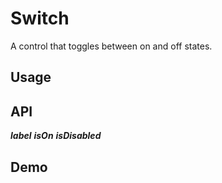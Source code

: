 # Switch

A control that toggles between on and off states.

## Usage


## API

***label***
***isOn***
***isDisabled***

## Demo